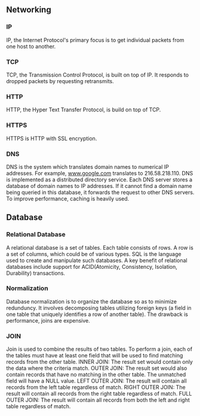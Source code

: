 ## Networking

### IP
IP, the Internet Protocol's primary focus is to get individual packets from one host to another.

### TCP
TCP, the Transmission Control Protocol, is built on top of IP. It responds to dropped packets by requesting retransmits.

### HTTP
HTTP, the Hyper Text Transfer Protocol, is build on top of TCP.

### HTTPS
HTTPS is HTTP with SSL encryption. 

### DNS
DNS is the system which translates domain names to numerical IP addresses. For example, www.google.com translates to 216.58.218.110. DNS is implemented as a distributed directory service. Each DNS server stores a database of domain names to IP addresses. If it cannot find a domain name being queried in this database, it forwards the request to other DNS servers. To improve performance, caching is heavily used.

## Database

### Relational Database
A relational database is a set of tables. Each table consists of rows. A row is a set of columns, which could be of various types. SQL is the language used to create and manipulate such databases. A key benefit of relational databases include support for ACID(Atomicity, Consistency, Isolation, Durability) transactions.


### Normalization
Database normalization is to organize the database so as to minimize redunduncy. It involves decomposing tables utilizing foreign keys (a field in one table that uniquely identifies a row of another table). The drawback is performance, joins are expensive.

### JOIN
Join is used to combine the results of two tables. To perform a join, each of the tables must have at least one field that will be used to find matching records from the other table. INNER JOIN: The result set would contain only the data where the criteria match. OUTER JOIN: The result set would also contain records that have no matching in the other table. The unmatched field will have a NULL value. LEFT OUTER JOIN: The result will contain all records from the left table regardless of match. RIGHT OUTER JOIN: The result will contain all records from the right table regardless of match. FULL OUTER JOIN: The result will contain all records from both the left and right table regardless of match.
